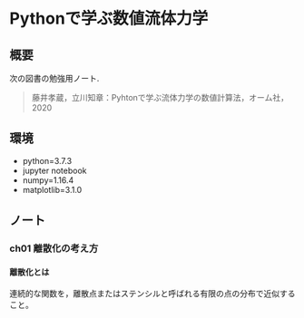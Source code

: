 # Pythonで学ぶ数値流体力学

## 概要
次の図書の勉強用ノート.

> 藤井孝蔵，立川知章：Pyhtonで学ぶ流体力学の数値計算法，オーム社，2020


## 環境

- python=3.7.3
- jupyter notebook
- numpy=1.16.4
- matplotlib=3.1.0

## ノート

### ch01 離散化の考え方

#### 離散化とは

連続的な関数を，離散点またはステンシルと呼ばれる有限の点の分布で近似すること。




